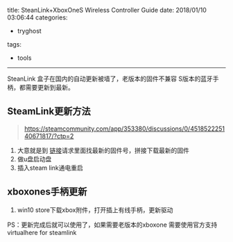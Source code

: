 title: SteanLink+XboxOneS Wireless Controller  Guide
date: 2018/01/10 03:06:44
categories:
 - tryghost

tags:
 - tools 



---

SteanLink 盒子在国内的自动更新被墙了，老版本的固件不兼容 S版本的蓝牙手柄，都需要更新到最新。

## SteamLink更新方法
>https://steamcommunity.com/app/353380/discussions/0/451852225140671817/?ctp=2

1. 大意就是到 [链接](http://media.steampowered.com/steamlink/06_2015/public_builds.txt)请求里面找最新的固件号，拼接下载最新的固件
2. 做u盘启动盘
3. 插入steam link通电重启

## xboxones手柄更新
1. win10 store下载xbox附件，打开插上有线手柄，更新驱动

PS：更新完成后就可以使用了，如果需要老版本的xboxone 需要使用官方支持 virtualhere for steamlink






